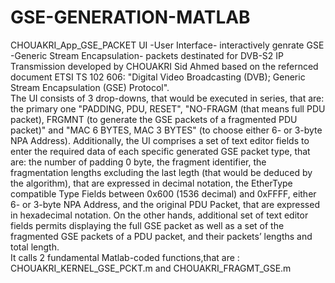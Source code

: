 # GSE-GENERATION-MATLAB
CHOUAKRI_App_GSE_PACKET UI -User Interface- interactively genrate GSE -Generic Stream Encapsulation- packets destinated for  DVB-S2 IP Transmission developed by CHOUAKRI Sid Ahmed based on the refernced document ETSI TS 102 606: "Digital Video Broadcasting (DVB); Generic Stream Encapsulation (GSE)   Protocol".   
 The UI consists of 3 drop-downs, that would be executed in series, that are: the primary one "PADDING, PDU, RESET", "NO-FRAGM (that means full PDU packet), FRGMNT (to generate the GSE packets of a fragmented PDU packet)" and "MAC 6 BYTES, MAC 3 BYTES" (to choose either 6- or 3-byte NPA Address). Additionally, the UI comprises a set of text editor fields to enter the required data of each specific generated GSE packet type, that are: the number of padding 0 byte, the fragment identifier, the fragmentation lengths excluding the last legth (that would be deduced by the algorithm), that are expressed in decimal notation, the EtherType compatible Type Fields between 0x600 (1536 decimal) and 0xFFFF, either 6- or 3-byte NPA Address, and the original PDU Packet, that are expressed in hexadecimal notation. On the other hands, additional set of text editor fields permits displaying the full GSE packet as well as a set of the fragmented GSE packets of a PDU packet, and their packets’ lengths and total length.  
  It calls 2 fundamental Matlab-coded functions,that are :
  CHOUAKRI_KERNEL_GSE_PCKT.m and  CHOUAKRI_FRAGMT_GSE.m
